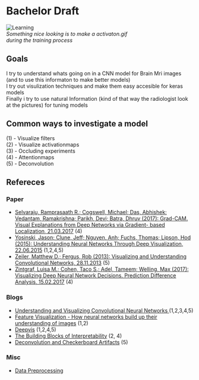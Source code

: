 # Bachelor Draft

![Learning](https://github.com/JakobDexl/Bachelor/blob/master/Test_visulizations/stack2.gif) <br />
*Something nice looking is to make a activaton.gif <br />
during the training process*
## Goals

I try to understand whats going on in a CNN model for Brain Mri images (and to use this informaton to make better models) <br />
I try out visulization techniques and make them easy accesible for keras models <br />
Finally i try to use natural Information (kind of that way the radiologist look at the pictures) for tuning models <br />

## Common ways to investigate a model

(1) - Visualize filters <br />
(2) - Visualize activationmaps <br />
(3) - Occluding experiments <br />
(4) - Attentionmaps <br />
(5) - Deconvolution <br />

## Refereces
### Paper

- [Selvaraju, Ramprasaath R.; Cogswell, Michael; Das, Abhishek; Vedantam, Ramakrishna; Parikh,
Devi; Batra, Dhruv (2017): Grad-CAM. Visual Explanations from Deep Networks via Gradient-
based Localization, 21.03.2017](http://arxiv.org/pdf/1610.02391) (4) <br />
- [Yosinski, Jason; Clune, Jeff; Nguyen, Anh; Fuchs, Thomas; Lipson, Hod (2015): Understanding
Neural Networks Through Deep Visualization, 22.06.2015](http://arxiv.org/pdf/1506.06579) (1,2,4,5) <br />
- [Zeiler, Matthew D.; Fergus, Rob (2013): Visualizing and Understanding Convolutional
Networks, 28.11.2013](http://arxiv.org/pdf/1311.2901) (5) <br />
- [Zintgraf, Luisa M.; Cohen, Taco S.; Adel, Tameem; Welling, Max (2017): Visualizing Deep
Neural Network Decisions. Prediction Difference Analysis, 15.02.2017](http://arxiv.org/pdf/1702.04595) (4) <br />

### Blogs

- [Understanding and Visualizing Convolutional Neural Networks ](http://cs231n.github.io/understanding-cnn/) (1,2,3,4,5) <br />
- [Feature Visualization - How neural networks build up their understanding of images](https://distill.pub/2017/feature-visualization/#enemy-of-feature-vis) (1,2) <br />
- [Deepvis](http://yosinski.com/deepvis) (1,2,4,5) <br />
- [The Building Blocks of Interpretability](https://distill.pub/2018/building-blocks/) (2, 4) <br />
- [Deconvolution and Checkerboard Artifacts](https://distill.pub/2016/deconv-checkerboard/) (5) <br />

### Misc

- [Data Preprocessing](http://cs231n.github.io/neural-networks-2/) <br />



